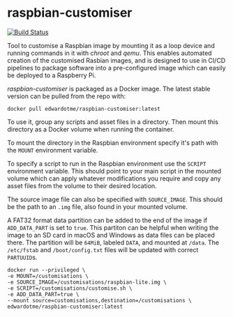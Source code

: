 # raspbian-customiser

[![Build Status](https://travis-ci.com/EDWARDOtme/raspbian-customiser.svg?branch=master)](https://travis-ci.com/EDWARDOtme/raspbian-customiser)

Tool to customise a Raspbian image by mounting it as a loop device and running commands in it with *chroot* and *qemu*. This enables automated creation of the customised Rasbian images, and is designed to use in CI/CD pipelines to package software into a pre-configured image which can easily be deployed to a Raspberry Pi.

*raspbian-customiser* is packaged as a Docker image. The latest stable version can be pulled from the repo with:

```
docker pull edwardotme/raspbian-customiser:latest
```

To use it, group any scripts and asset files in a directory. Then mount this directory as a Docker volume when running the container.

To mount the directory in the Raspbian environment specify it's path with the `MOUNT` environment variable.

To specify a script to run in the Raspbian environment use the `SCRIPT` environment variable. This should point to your main script in the mounted volume which can apply whatever modifications you require and copy any asset files from the volume to their desired location.

The source image file can also be specified with `SOURCE_IMAGE`. This should be the path to an `.img` file, also found in your mounted volume.

A FAT32 format data partition can be added to the end of the image if `ADD_DATA_PART` is set to `true`. This partiton can be helpful when writing the image to an SD card in macOS and Windows as data files can be placed there. The partition will be `64MiB`, labeled `DATA`, and mounted at `/data`. The `/etc/fstab` and `/boot/config.txt` files will be updated with correct `PARTUUID`s.

```
docker run --privileged \
-e MOUNT=/customisations \
-e SOURCE_IMAGE=/customisations/raspbian-lite.img \
-e SCRIPT=/customisations/customise.sh \
-e ADD_DATA_PART=true \
--mount source=customisations,destination=/customisations \
edwardotme/raspbian-customiser:latest
```
